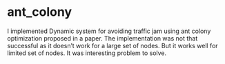 # ant_colony

I implemented Dynamic system for avoiding traffic jam using ant colony optimization proposed in a paper. The implementation was not that successful as it doesn’t work for a large set of nodes. But it works well for limited set of nodes.  It was interesting problem to solve.
